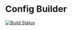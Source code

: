 # Config Builder

[![Build Status](https://travis-ci.org/iamsalnikov/config-builder.svg?branch=master)](https://travis-ci.org/iamsalnikov/config-builder)